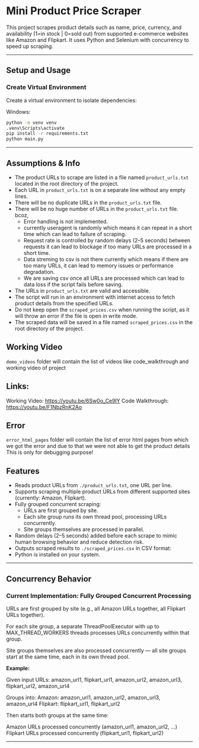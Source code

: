# Mini Product Price Scraper

This project scrapes product details such as name, price, currency, and availability (1=in stock | 0=sold out) from supported e-commerce websites like Amazon and Flipkart. It uses Python and Selenium with concurrency to speed up scraping.

---

## Setup and Usage

### Create Virtual Environment

Create a virtual environment to isolate dependencies:

Windows:
```bash 
python -m venv venv
.venv\Scripts\activate
pip install -r requirements.txt
python main.py
```

---

## Assumptions & Info
- The product URLs to scrape are listed in a file named `product_urls.txt` located in the root directory of the project.
- Each URL in `product_urls.txt` is on a separate line without any empty lines.
- There will be no duplicate URLs in the `product_urls.txt` file.
- There will be no huge number of URLs in the `product_urls.txt` file. bcoz,
    - Error handling is not implemented.
    - currently useragent is randomly which means it can repeat in a short time which can lead to failure of scraping.
    - Request rate is controlled by random delays (2–5 seconds) between requests it can lead to blockage if too many URLs are processed in a short time.
    - Data streming to csv is not there currently which means if there are too many URLs, it can lead to memory issues or performance degradation.
    - We are saving csv once all URLs are processed which can lead to data loss if the script fails before saving.
- The URLs in `product_urls.txt` are valid and accessible.
- The script will run in an environment with internet access to fetch product details from the specified URLs.
- Do not keep open the `scraped_prices.csv` when running the script, as it will throw an error if the file is open in write mode.
- The scraped data will be saved in a file named `scraped_prices.csv` in the root directory of the project.


## Working Video
`demo_videos` folder will contain the list of videos like code_walkthrough and working video of project

## Links:
Working Video: https://youtu.be/6Sw0o_Ce9lY
Code Walkthrough: https://youtu.be/F1NbzRnK2Ao



## Error
`error_html_pages` folder will contain the list of error html pages from which we got the error and due to that we were not able to get the product details
This is only for debugging purpose!



## Features

- Reads product URLs from `./product_urls.txt`, one URL per line.
- Supports scraping multiple product URLs from different supported sites (currently: Amazon, Flipkart).
- Fully grouped concurrent scraping:
  - URLs are first grouped by site.
  - Each site group runs its own thread pool, processing URLs concurrently.
  - Site groups themselves are processed in parallel.
- Random delays (2–5 seconds) added before each scrape to mimic human browsing behavior and reduce detection risk.
- Outputs scraped results to `./scraped_prices.csv` in CSV format:
- Python is installed on your system.

---

## Concurrency Behavior

### Current Implementation: Fully Grouped Concurrent Processing
URLs are first grouped by site (e.g., all Amazon URLs together, all Flipkart URLs together).

For each site group, a separate ThreadPoolExecutor with up to MAX_THREAD_WORKERS threads processes URLs concurrently within that group.

Site groups themselves are also processed concurrently — all site groups start at the same time, each in its own thread pool.

**Example:**

Given input URLs:
amazon_url1, flipkart_url1, amazon_url2, amazon_url3, flipkart_url2, amazon_url4

Groups into:
Amazon:    amazon_url1, amazon_url2, amazon_url3, amazon_url4
Flipkart:  flipkart_url1, flipkart_url2

Then starts both groups at the same time:

Amazon URLs processed concurrently (amazon_url1, amazon_url2, …)
Flipkart URLs processed concurrently (flipkart_url1, flipkart_url2)

---
